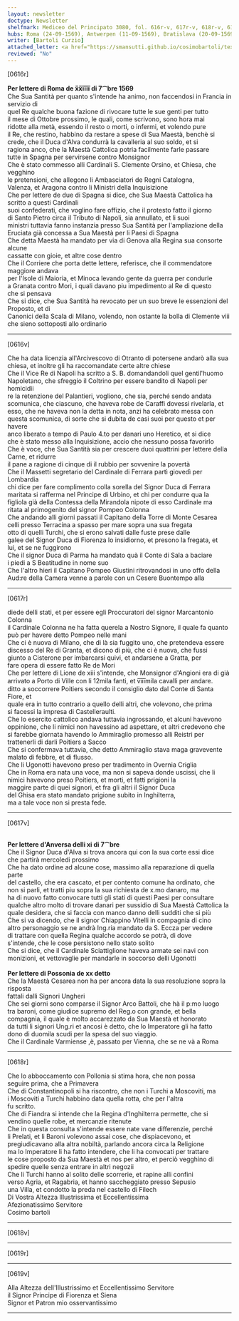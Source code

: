 ```yaml
---
layout: newsletter
doctype: Newsletter
shelfmark: Mediceo del Principato 3080, fol. 616r-v, 617r-v, 618r-v, 619r-v
hubs: Roma (24-09-1569), Antwerpen (11-09-1569), Bratislava (20-09-1569)
writer: [Bartoli Curzio]
attached_letter: <a href="https://smansutti.github.io/cosimobartoli/texts/2979_100/">2979_100</a>
reviewed: "No"
---
```


[0616r]  
  
  
<strong>Per lettere di Roma de x̅x̅i̅i̅i̅i̅ di 7⁀bre 1569</strong>  
Che Sua Santità per quanto s'intende ha animo, non faccendosi in Francia in servizio di  
quel Re qualche buona fazione di rivocare tutte le sue genti per tutto  
il mese di Ottobre prossimo, le quali, come scrivono, sono hora mai  
ridotte alla metà, essendo il resto o morti, o infermi, et volendo pure  
il Re, che restino, habbino da restare a spese di Sua Maestà, benchè si  
crede, che il Duca d'Alva condurrà la cavalleria al suo soldo, et si  
ragiona anco, che la Maestà Cattolica potria facilmente farle passare  
tutte in Spagna per servirsene contro Monsignor  
Che è stato commesso alli Cardinali S. Clemente Orsino, et Chiesa, che vegghino  
le pretensioni, che allegono li Ambasciatori de Regni Catalogna,  
Valenza, et Aragona contro li Ministri della Inquisizione  
Che per lettere de due di Spagna si dice, che Sua Maestà Cattolica ha scritto a questi Cardinali  
suoi confederati, che voglino fare offizio, che il protesto fatto il giorno  
di Santo Pietro circa il Tributo di Napoli, sia annullato, et li suoi  
ministri tuttavia fanno instanzia presso Sua Santità per l'ampliazione della  
Eruciata già concessa a Sua Maestà per li Paesi di Spagna  
Che detta Maestà ha mandato per via di Genova alla Regina sua consorte alcune  
cassatte con gioie, et altre cose dentro  
Che il Corriere che porta dette lettere, referisce, che il commendatore maggiore andava  
per l'Isole di Maioria, et Minoca levando gente da guerra per condurle  
a Granata contro Mori, i quali davano piu impedimento al Re di questo  
che si pensava  
Che si dice, che Sua Santità ha revocato per un suo breve le essenzioni del Proposto, et di  
Canonici della Scala di Milano, volendo, non ostante la bolla di Clemente viii  
che sieno sottoposti allo ordinario  
  
---  

[0616v]  
  
  
Che ha data licenzia all'Arcivescovo di Otranto di potersene andarò alla sua  
chiesa, et inoltre gli ha raccomandate certe altre chiese  
Che il Vice Re di Napoli ha scritto a S. B. domandandoli quel gentil'huomo  
Napoletano, che sfreggio il Coltrino per essere bandito di Napoli per homicidii  
re la retenzione del Palantieri, vogliono, che sia, perché sendo andata  
scomunica, che ciascuno, che haveva robe de Caraffi dovessi rivelarla, et  
esso, che ne haveva non la detta in nota, anzi ha celebrato messa con  
questa scomunica, di sorte che si dubita de casi suoi per questo et per havere  
anco liberato a tempo di Paulo 4.to per danari uno Heretico, et si dice  
che è stato messo alla Inquisizione, accio che nessuno possa favorirlo  
Che è voce, che Sua Santità sia per crescere duoi quattrini per lettere della Carne, et ridurre  
il pane a ragione di cinque di il rubbio per sovvenire la povertà  
Che il Massetti segretario del Cardinale di Ferrara partì giovedì per Lombardia  
chi dice per fare complimento colla sorella del Signor Duca di Ferrara  
maritata si rafferma nel Principe di Urbino, et chi per condurre qua la  
figliola già della Contessa della Mirandola nipote di esso Cardinale ma  
ritata al primogenito del signor Pompeo Colonna  
Che andando alli giorni passati il Capitano della Torre di Monte Cesarea  
celli presso Terracina a spasso per mare sopra una sua fregata  
otto di quelli Turchi, che si erono salvati dalle fuste prese dalle  
galee del Signor Duca di Fiorenza lo insidiorno, et presono la fregata, et  
lui, et se ne fuggirono  
Che il signor Duca di Parma ha mandato quà il Conte di Sala a baciare  
i piedi a S Beatitudine in nome suo  
Che l'altro hieri il Capitano Pompeo Giustini ritrovandosi in uno offo della  
Aud:re della Camera venne a parole con un Cesere Buontempo alla  
  
---  

[0617r]  
  
  
diede delli stati, et per essere egli Proccuratori del signor Marcantonio Colonna  
il Cardinale Colonna ne ha fatta querela a Nostro Signore, il quale fa quanto  
può per havere detto Pompeo nelle mani  
Che ci è nuova di Milano, che di là sia fuggito uno, che pretendeva essere  
discesso del Re di Granta, et dicono di più, che ci è nuova, che fussi  
giunto a Cisterone per imbarcarsi quivi, et andarsene a Gratta, per  
fare opera di essere fatto Re de Mori  
Che per lettere di Lione de xiii s'intende, che Monsignor d'Angioni era di già  
arrivato a Porto di Ville con li 12mila fanti, et v̅i̅i̅i̅mila cavalli per andare.  
ditto a soccorrere Poitiers secondo il consiglio dato dal Conte di Santa Fiore, et  
quale era in tutto contrario a quello delli altri, che volevono, che prima  
si facessi la impresa di Castelleraulti.  
Che lo esercito cattolico andava tuttavia ingrossando, et alcuni havevono  
oppinione, che li nimici non havessino ad aspettare, et altri credevono che  
si farebbe giornata havendo lo Ammiraglio promesso alli Reistri per  
trattenerli di darli Poitiers a Sacco  
Che si confermava tuttavia, che detto Ammiraglio stava maga gravevente  
malato di febbre, et di flusso.  
Che li Ugonotti havevono preso per tradimento in Overnia Criglia  
Che in Roma era nata una voce, ma non si sapeva donde uscissi, che li  
nimici havevono preso Poitiers, et morti, et fatti prigioni la  
maggire parte di quei signori, et fra gli altri il Signor Duca  
del Ghisa era stato mandato prigione subito in Inghilterra,  
ma a tale voce non si presta fede.  
  
---  

[0617v]  
  
  
<br/><strong>Per lettere d'Anversa delli xi di 7⁀bre</strong>  
Che il Signor Duca d'Alva si trova ancora qui con la sua corte essi dice  
che partirà mercoledi prossimo  
Che ha dato ordine ad alcune cose, massimo alla reparazione di quella parte  
del castello, che era cascato, et per contento comune ha ordinato, che  
non si parli, et tratti piu sopra la sua richiesta de x.mo danaro, ma  
ha di nuovo fatto convocare tutti gli stati di questi Paesi per consultare  
qualche altro molto di trovare danari per sussidio di Sua Maestà Cattolica la  
quale desidera, che si faccia con manco danno delli sudditi che si più  
Che si va dicendo, che il signor Chiappino Vitelli in compagnia di cino  
altro personaggio se ne andrà Ing.ria mandato da S. Eccza per vedere  
di trattare con quella Regina qualche accordo se potrà, di dove  
s'intende, che le cose persistono nello stato solito  
Che si dice, che il Cardinale Sciattiglione haveva armate sei navi con  
monizioni, et vettovaglie per mandarle in soccorso delli Ugonotti  
<br/><strong>Per lettere di Possonia de xx detto</strong>  
Che la Maestà Cesarea non ha per ancora data la sua resoluzione sopra la risposta  
fattali dalli Signori Ungheri  
Che sei giorni sono comparse il Signor Arco Battoli, che hà il p:mo luogo  
tra baroni, come giudice supremo del Reg.o con grande, et bella  
compagnia, il quale è molto accarezzato da Sua Maestà et honorato  
da tutti li signori Ung.ri et ancosi è detto, che lo Imperatore gli ha fatto  
dono di duomila scudi per la spesa del suo viaggio.  
Che il Cardinale Varmiense ,è, passato per Vienna, che se ne và a Roma  
  
---  

[0618r]  
  
  
Che lo abboccamento con Pollonia si stima hora, che non possa  
seguire prima, che a Primavera  
Che di Constantinopoli si ha riscontro, che non i Turchi a Moscoviti, ma  
i Moscoviti a Turchi habbino data quella rotta, che per l'altra  
fu scritto.  
Che di Fiandra si intende che la Regina d'Inghilterra permette, che si  
vendino quelle robe, et mercanzie ritenute  
Che in questa consulta s'intende essere nate vane differenzie, perché  
li Prelati, et li Baroni volevono assai cose, che dispiacevono, et  
pregiudicavano alla altra nobiltà, parlando ancora circa la Religione  
ma lo Imperatore li ha fatto intendere, che li ha convocati per trattare  
le cose proposto da Sua Maestà et nos per altro, et perciò vegghino di  
spedire quelle senza entrare in altri negozii  
Che li Turchi hanno al solito delle scorrerie, et rapine alli confini  
verso Agria, et Ragabria, et hanno saccheggiato presso Sepusio  
una Villa, et condotto la preda nel castello di Filech  
Di Vostra Altezza Illustrissima et Eccellentissima  
Afezionatissimo Servitore  
Cosimo bartoli  
  
---  

[0618v]  
  
  
  
---  

[0619r]  
  
  
  
---  

[0619v]  
  
  
Alla Altezza dell'Illustrissimo et Eccellentissimo Servitore  
il Signor Principe di Fiorenza et Siena  
Signor et Patron mio osservantissimo  
  
---  

